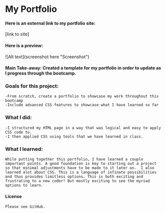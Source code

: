 # My Portfolio

#### Here is an external link to my portfolio site:

[link to site]

#### Here is a preview:

![Alt text](screenshot here "Screenshot")

#### Main Take-away: Created a template for my portfolio in order to update as I progress through the bootcamp.

### Goals for this project:
    -From scratch, create a portfolio to showcase my work throughout this bootcamp
    -Include advanced CSS features to showcase what I have learned so far

### What I did:
    -I structured my HTML page in a way that was logical and easy to apply CSS code to.
    -I then applied CSS using tools that we have learned in class.

### What I learned:
    While putting together this portfolio, I have learned a couple important points. A good foundation is key to starting out a project so that minimal adjustments have to be made to it later on.  I also learned alot about CSS. This is a language of infinate possibilities and thus provides limitless options. This is both exciting and frustrating to a new coder! But mostly exciting to see the myriad options to learn.

#### License
    Please see GitHub.